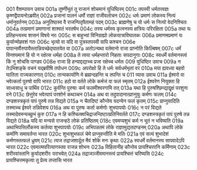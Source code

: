 001  वैशम्पायन उवाच
001a तूष्णींभूतं तु राजानं शोचमानं युधिष्ठिरम्
001c तपस्वी धर्मतत्त्वज्ञः कृष्णद्वैपायनोऽब्रवीत्
002a प्रजानां पालनं धर्मो राज्ञां राजीवलोचन
002c धर्मः प्रमाणं लोकस्य नित्यं धर्मानुवर्तनम्
003a अनुतिष्ठस्व वै राजन्पितृपैतामहं पदम्
003c ब्राह्मणेषु च यो धर्मः स नित्यो वेदनिश्चितः
004a तत्प्रमाणं प्रमाणानां शाश्वतं भरतर्षभ
004c तस्य धर्मस्य कृत्स्नस्य क्षत्रियः परिरक्षिता
005a तथा यः प्रतिहन्त्यस्य शासनं विषये नरः
005c स बाहुभ्यां विनिग्राह्यो लोकयात्राविघातकः
006a प्रमाणमप्रमाणं यः कुर्यान्मोहवशं गतः
006c भृत्यो वा यदि वा पुत्रस्तपस्वी वापि कश्चन
006e पापान्सर्वैरुपायैस्तान्नियच्छेद्घातयेत वा
007a अतोऽन्यथा वर्तमानो राजा प्राप्नोति किल्बिषम्
007c धर्मं विनश्यमानं हि यो न रक्षेत्स धर्महा
008a ते त्वया धर्महन्तारो निहताः सपदानुगाः
008c स्वधर्मे वर्तमानस्त्वं किं नु शोचसि पाण्डव
008e राजा हि हन्याद्दद्याच्च प्रजा रक्षेच्च धर्मतः
009  युधिष्ठिर उवाच
009a न तेऽभिशङ्के वचनं यद्ब्रवीषि तपोधन
009c अपरोक्षो हि ते धर्मः सर्वधर्मभृतां वर
010a मया ह्यवध्या बहवो घातिता राज्यकारणात्
010c तान्यकार्याणि मे ब्रह्मन्दहन्ति च तपन्ति च
011  व्यास उवाच
011a ईश्वरो वा भवेत्कर्ता पुरुषो वापि भारत
011c हठो वा वर्तते लोके कर्मजं वा फलं स्मृतम्
012a ईश्वरेण नियुक्ता हि साध्वसाधु च पार्थिव
012c कुर्वन्ति पुरुषाः कर्म फलमीश्वरगामि तत्
013a यथा हि पुरुषश्छिन्द्याद्वृक्षं परशुना वने
013c छेत्तुरेव भवेत्पापं परशोर्न कथञ्चन
014a अथ वा तदुपादानात्प्राप्नुयुः कर्मणः फलम्
014c दण्डशस्त्रकृतं पापं पुरुषे तन्न विद्यते
015a न चैतदिष्टं कौन्तेय यदन्येन फलं कृतम्
015c प्राप्नुयादिति तस्माच्च ईश्वरे तन्निवेशय
016a अथ वा पुरुषः कर्ता कर्मणोः शुभपापयोः
016c न परं विद्यते तस्मादेवमन्यच्छुभं कुरु
017a न हि कश्चित्क्वचिद्राजन्दिष्टात्प्रतिनिवर्तते
017c दण्डशस्त्रकृतं पापं पुरुषे तन्न विद्यते
018a यदि वा मन्यसे राजन्हठे लोकं प्रतिष्ठितम्
018c एवमप्यशुभं कर्म न भूतं न भविष्यति
019a अथाभिपत्तिर्लोकस्य कर्तव्या शुभपापयोः
019c अभिपन्नतमं लोके राज्ञामुद्यतदण्डनम्
020a अथापि लोके कर्माणि समावर्तन्त भारत
020c शुभाशुभफलं चेमे प्राप्नुवन्तीति मे मतिः
021a एवं सत्यं शुभादेशं कर्मणस्तत्फलं ध्रुवम्
021c त्यज तद्राजशार्दूल मैवं शोके मनः कृथाः
022a स्वधर्मे वर्तमानस्य सापवादेऽपि भारत
022c एवमात्मपरित्यागस्तव राजन्न शोभनः
023a विहितानीह कौन्तेय प्रायश्चित्तानि कर्मिणाम्
023c शरीरवांस्तानि कुर्यादशरीरः पराभवेत्
024a तद्राजञ्जीवमानस्त्वं प्रायश्चित्तं चरिष्यसि
024c प्रायश्चित्तमकृत्वा तु प्रेत्य तप्तासि भारत

